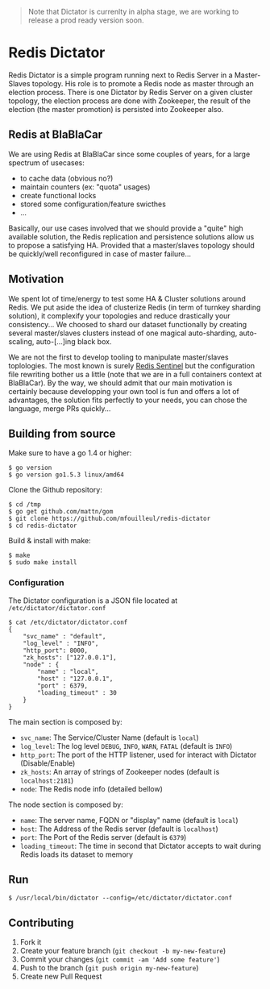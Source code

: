 > Note that Dictator is currenlty in alpha stage, we are working to release a prod ready version soon.

# Redis Dictator
Redis Dictator is a simple program running next to Redis Server in a Master-Slaves topology. His role is to promote a Redis node as master through an election process.
There is one Dictator by Redis Server on a given cluster topology, the election process are done with Zookeeper, the result of the election (the master promotion) is persisted into Zookeeper also.

## Redis at BlaBlaCar
We are using Redis at BlaBlaCar since some couples of years, for a large spectrum of usecases:
- to cache data (obvious no?)
- maintain counters (ex: "quota" usages)
- create functional locks
- stored some configuration/feature swicthes
- ...
 
Basically, our use cases involved that we should provide a "quite" high available solution, the Redis replication and persistence solutions allow us to propose a satisfying HA. Provided that a master/slaves topology should be quickly/well reconfigured in case of master failure...

## Motivation
We spent lot of time/energy to test some HA & Cluster solutions around Redis. We put aside the idea of clusterize Redis (in term of turnkey sharding solution), it complexify your topologies and reduce drastically your consistency... We choosed to shard our dataset functionally by creating several master/slaves clusters instead of one magical auto-sharding, auto-scaling, auto-[...]ing black box.

We are not the first to develop tooling to manipulate master/slaves toplologies. The most known is surely [Redis Sentinel](http://redis.io/topics/sentinel) but the configuration file rewriting bother us a little (note that we are in a full containers context at BlaBlaCar).  By the way, we should admit that our main motivation is certainly because developping your own tool is fun and offers a lot of advantages, the solution fits perfectly to your needs, you can chose the language, merge PRs quickly...

## Building from source
Make sure to have a go 1.4 or higher:
    
    $ go version
    $ go version go1.5.3 linux/amd64

Clone the Github repository:

    $ cd /tmp
    $ go get github.com/mattn/gom
    $ git clone https://github.com/mfouilleul/redis-dictator
    $ cd redis-dictator

Build & install with make:

    $ make
    $ sudo make install
    
### Configuration
    
The Dictator configuration is a JSON file located at `/etc/dictator/dictator.conf`

    $ cat /etc/dictator/dictator.conf
    {
        "svc_name" : "default",
        "log_level" : "INFO",
        "http_port": 8000,
        "zk_hosts": ["127.0.0.1"],
        "node" : {
            "name" : "local",
            "host" : "127.0.0.1",
            "port" : 6379,
            "loading_timeout" : 30
        } 
    }

The main section is composed by:
 
- `svc_name`: The Service/Cluster Name (default is `local`)
- `log_level`: The log level `DEBUG`, `INFO`, `WARN`, `FATAL` (default is `INFO`)
- `http_port`: The port of the HTTP listener, used for interact with Dictator (Disable/Enable)
- `zk_hosts`: An array of strings of Zookeeper nodes (default is `localhost:2181`)
- `node`: The Redis node info (detailed bellow)

The node section is composed by:

- `name`: The server name, FQDN or "display" name (default is `local`)
- `host`: The Address of the Redis server (default is `localhost`)
- `port`: The Port of the Redis server (default is `6379`)
- `loading_timeout`: The time in second that Dictator accepts to wait during Redis loads its dataset to memory

## Run

    $ /usr/local/bin/dictator --config=/etc/dictator/dictator.conf

## Contributing

1. Fork it
2. Create your feature branch (`git checkout -b my-new-feature`)
3. Commit your changes (`git commit -am 'Add some feature'`)
4. Push to the branch (`git push origin my-new-feature`)
5. Create new Pull Request
